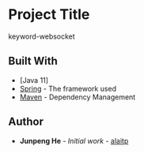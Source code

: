 # Project Title

keyword-websocket

## Built With

* [Java 11]
* [Spring](https://spring.io/) - The framework used
* [Maven](https://maven.apache.org/) - Dependency Management

## Author

* **Junpeng He** - *Initial work* - [alaitp](https://junpengalaitp.github.io/alaitp-frontend/)
